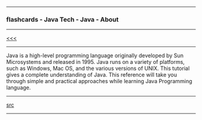
---

### flashcards - Java Tech - Java - About

---

[<<<](https://github.com/ttltrk/PRG/blob/master/JAVA/DOC/FCJ/FJ/FJ.MD)

---

Java is a high-level programming language originally developed by Sun Microsystems and released in 1995. 
Java runs on a variety of platforms, such as Windows, Mac OS, and the various versions of UNIX. 
This tutorial gives a complete understanding of Java. 
This reference will take you through simple and practical approaches while learning Java Programming language.

---

[src](https://www.tutorialspoint.com/java/index.htm)

---
